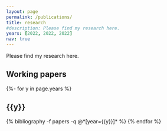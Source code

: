 ```yaml
---
layout: page
permalink: /publications/
title: research
#description: Please find my research here.
years: [2022, 2022, 2022]
nav: true
---
```

<!-- _pages/publications.md -->
Please find my research here.

## Working papers
<div class="publications">

{%- for y in page.years %}
  <h2 class="year">{{y}}</h2>
  {% bibliography -f papers -q @*[year={{y}}]* %}
{% endfor %}

</div>
